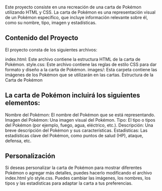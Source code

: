 Este proyecto consiste en una recreación de una carta de Pokémon utilizando HTML y CSS. La carta de Pokémon es una representación visual de un Pokémon específico, que incluye información relevante sobre él, como su nombre, tipo, imagen y estadísticas.

## Contenido del Proyecto
El proyecto consta de los siguientes archivos:

index.html: Este archivo contiene la estructura HTML de la carta de Pokémon.
style.css: Este archivo contiene las reglas de estilo CSS para dar formato y diseño a la carta de Pokémon.
images/: Esta carpeta contiene las imágenes de los Pokémon que se utilizarán en las cartas.
Estructura de la Carta de Pokémon

## La carta de Pokémon incluirá los siguientes elementos:

Nombre del Pokémon: El nombre del Pokémon que se está representando.
Imagen del Pokémon: Una imagen visual del Pokémon.
Tipo: El tipo o tipos del Pokémon (por ejemplo, fuego, agua, eléctrico, etc.).
Descripción: Una breve descripción del Pokémon y sus características.
Estadísticas: Las estadísticas clave del Pokémon, como puntos de salud (HP), ataque, defensa, etc.

## Personalización
Si deseas personalizar la carta de Pokémon para mostrar diferentes Pokémon o agregar más detalles, puedes hacerlo modificando el archivo index.html y/o style.css. Puedes cambiar las imágenes, los nombres, los tipos y las estadísticas para adaptar la carta a tus preferencias.
